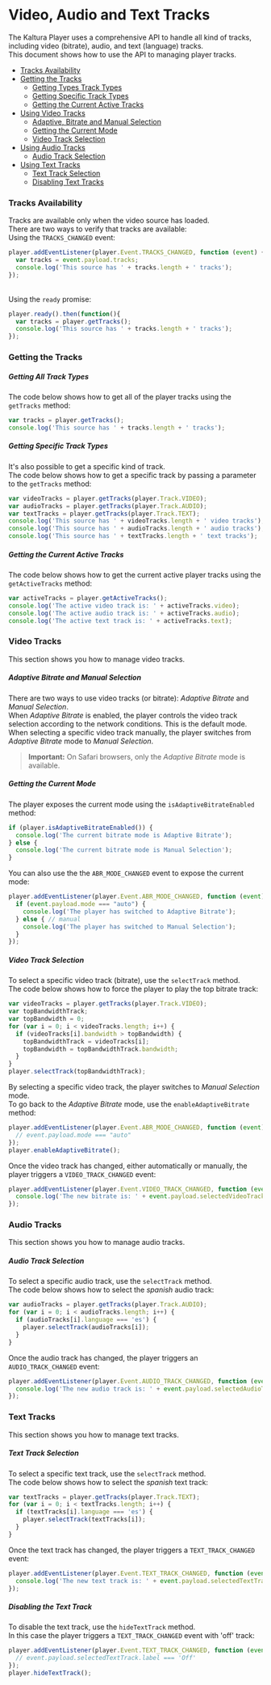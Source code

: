 # Video, Audio and Text Tracks

The Kaltura Player uses a comprehensive API to handle all kind of tracks, including video (bitrate), audio, and text (language) tracks.
<br>This document shows how to use the API to managing player tracks. 

+ [Tracks Availability](#tracks-availability)
+ [Getting the Tracks](#getting-the-tracks)
    * [Getting Types Track Types](#getting-all-track-types)
    * [Getting Specific Track Types](#getting-specific-track-types)
    * [Getting the Current Active Tracks](#getting-the-current-active-tracks)
+ [Using Video Tracks](#video-tracks)
    * [Adaptive, Bitrate and Manual Selection](#adaptive-bitrate-and-manual-selection)
    * [Getting the Current Mode](#getting-the-current-mode)
    * [Video Track Selection](#video-track-selection)
+ [Using Audio Tracks](#audio-tracks)
    * [Audio Track Selection](#audio-track-selection)
+ [Using Text Tracks](#text-tracks)
    * [Text Track Selection](#text-track-selection)
    * [Disabling Text Tracks](#disable-text-track) 

### Tracks Availability
Tracks are available only when the video source has loaded.
<br>There are two ways to verify that tracks are available:
<br>Using the `TRACKS_CHANGED` event: 
```javascript
player.addEventListener(player.Event.TRACKS_CHANGED, function (event) {
  var tracks = event.payload.tracks;
  console.log('This source has ' + tracks.length + ' tracks');
});
```
<br>Using the `ready` promise:
```javascript
player.ready().then(function(){
  var tracks = player.getTracks();
  console.log('This source has ' + tracks.length + ' tracks');
});
```
### Getting the Tracks 
##### Getting All Track Types
The code below shows how to get all of the player tracks using the `getTracks` method:
```javascript
var tracks = player.getTracks();
console.log('This source has ' + tracks.length + ' tracks');
```

##### Getting Specific Track Types
It's also possible to get a specific kind of track.
<br>The code below shows how to get a specific track by passing a parameter to the `getTracks` method:
```javascript
var videoTracks = player.getTracks(player.Track.VIDEO);
var audioTracks = player.getTracks(player.Track.AUDIO);
var textTracks = player.getTracks(player.Track.TEXT);
console.log('This source has ' + videoTracks.length + ' video tracks');
console.log('This source has ' + audioTracks.length + ' audio tracks');
console.log('This source has ' + textTracks.length + ' text tracks');
```

##### Getting the Current Active Tracks
The code below shows how to get the current active player tracks using the `getActiveTracks` method:
```javascript
var activeTracks = player.getActiveTracks();
console.log('The active video track is: ' + activeTracks.video);
console.log('The active audio track is: ' + activeTracks.audio);
console.log('The active text track is: ' + activeTracks.text);
```

### Video Tracks
This section shows you how to manage video tracks.

##### Adaptive Bitrate and Manual Selection
There are two ways to use video tracks (or bitrate): *Adaptive Bitrate* and *Manual Selection*.
<br>When *Adaptive Bitrate* is enabled, the player controls the video track selection according to the network conditions. This is the default mode.
<br>When selecting a specific video track manually, the player switches from *Adaptive Bitrate* mode to *Manual Selection*.

>**Important:** On Safari browsers, only the *Adaptive Bitrate* mode is available.

##### Getting the Current Mode
The player exposes the current mode using the `isAdaptiveBitrateEnabled` method:
```javascript
if (player.isAdaptiveBitrateEnabled()) {
  console.log('The current bitrate mode is Adaptive Bitrate');
} else {
  console.log('The current bitrate mode is Manual Selection');
}
```
You can also use the the `ABR_MODE_CHANGED` event to expose the current mode:
```javascript
player.addEventListener(player.Event.ABR_MODE_CHANGED, function (event) {
  if (event.payload.mode === "auto") {
    console.log('The player has switched to Adaptive Bitrate');
  } else { // manual
    console.log('The player has switched to Manual Selection');
  }
});
```
##### Video Track Selection
To select a specific video track (bitrate), use the `selectTrack` method.
<br>The code below shows how to force the player to play the top bitrate track:
```javascript
var videoTracks = player.getTracks(player.Track.VIDEO);
var topBandwidthTrack;
var topBandwidth = 0;
for (var i = 0; i < videoTracks.length; i++) {
  if (videoTracks[i].bandwidth > topBandwidth) {
    topBandwidthTrack = videoTracks[i];
    topBandwidth = topBandwidthTrack.bandwidth;
  }
}
player.selectTrack(topBandwidthTrack);
```
By selecting a specific video track, the player switches to *Manual Selection* mode.
<br>To go back to the *Adaptive Bitrate* mode, use the `enableAdaptiveBitrate` method:
```javascript
player.addEventListener(player.Event.ABR_MODE_CHANGED, function (event) {
  // event.payload.mode === "auto"
});
player.enableAdaptiveBitrate();
```
Once the video track has changed, either automatically or manually, the player triggers a `VIDEO_TRACK_CHANGED` event:
```javascript
player.addEventListener(player.Event.VIDEO_TRACK_CHANGED, function (event) {
  console.log('The new bitrate is: ' + event.payload.selectedVideoTrack.bandwidth);
});
```
### Audio Tracks
This section shows you how to manage audio tracks.

##### Audio Track Selection
To select a specific audio track, use the `selectTrack` method.
<br>The code below shows how to select the *spanish* audio track:
```javascript
var audioTracks = player.getTracks(player.Track.AUDIO);
for (var i = 0; i < audioTracks.length; i++) {
  if (audioTracks[i].language === 'es') {
    player.selectTrack(audioTracks[i]);
  }
}
```
Once the audio track has changed, the player triggers an `AUDIO_TRACK_CHANGED` event:
```javascript
player.addEventListener(player.Event.AUDIO_TRACK_CHANGED, function (event) {
  console.log('The new audio track is: ' + event.payload.selectedAudioTrack.label);
});
```

### Text Tracks
This section shows you how to manage text tracks.

##### Text Track Selection
To select a specific text track, use the `selectTrack` method.
<br>The code below shows how to select the *spanish* text track:
```javascript
var textTracks = player.getTracks(player.Track.TEXT);
for (var i = 0; i < textTracks.length; i++) {
  if (textTracks[i].language === 'es') {
    player.selectTrack(textTracks[i]);
  }
}
```
Once the text track has changed, the player triggers a `TEXT_TRACK_CHANGED` event:
```javascript
player.addEventListener(player.Event.TEXT_TRACK_CHANGED, function (event) {
  console.log('The new text track is: ' + event.payload.selectedTextTrack.label);
});
```
##### Disabling the Text Track
To disable the text track, use the `hideTextTrack` method.
<br>In this case the player triggers a `TEXT_TRACK_CHANGED` event with 'off' track:
```javascript
player.addEventListener(player.Event.TEXT_TRACK_CHANGED, function (event) {
  // event.payload.selectedTextTrack.label === 'Off'
});
player.hideTextTrack();
```
